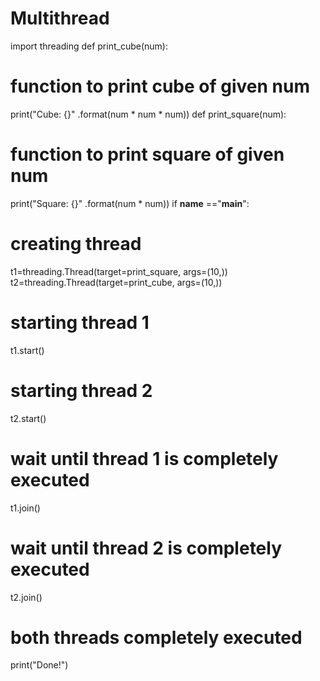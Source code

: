 # Multithread
import threading
def print_cube(num):
# function to print cube of given num
print("Cube: {}" .format(num * num * num))
def print_square(num):
# function to print square of given num
print("Square: {}" .format(num * num))
if __name__ =="__main__":
# creating thread
t1=threading.Thread(target=print_square, args=(10,))
t2=threading.Thread(target=print_cube, args=(10,))
# starting thread 1
t1.start()
# starting thread 2
t2.start()
# wait until thread 1 is completely executed
t1.join()
# wait until thread 2 is completely executed
t2.join()
# both threads completely executed
print("Done!")
